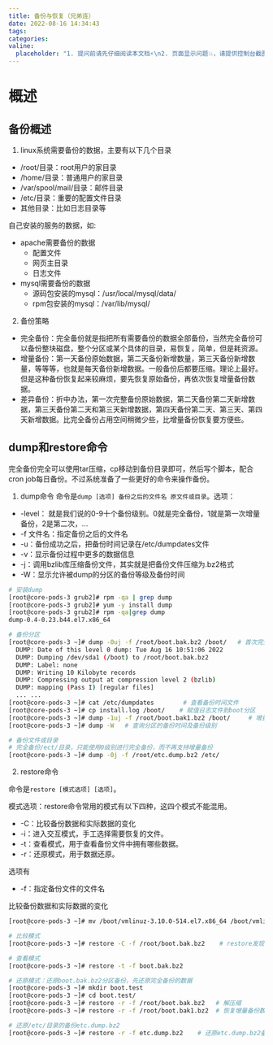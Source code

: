```yaml
---
title: 备份与恢复（兄弟连）
date: 2022-08-16 14:34:43
tags:
categories:
valine:
  placeholder: "1. 提问前请先仔细阅读本文档⚡\n2. 页面显示问题💥，请提供控制台截图📸或者您的测试网址\n3. 其他任何报错💣，请提供详细描述和截图📸，祝食用愉快💪"
---
```


# 概述

## 备份概述

1. linux系统需要备份的数据，主要有以下几个目录
- /root/目录：root用户的家目录
- /home/目录：普通用户的家目录
- /var/spool/mail/目录：邮件目录
- /etc/目录：重要的配置文件目录
- 其他目录：比如日志目录等

自己安装的服务的数据，如:
- apache需要备份的数据
  - 配置文件
  - 网页主目录
  - 日志文件
- mysql需要备份的数据
  - 源码包安装的mysql：/usr/local/mysql/data/
  - rpm包安装的mysql：/var/lib/mysql/

2. 备份策略

- 完全备份：完全备份就是指把所有需要备份的数据全部备份，当然完全备份可以备份整块磁盘，整个分区或某个具体的目录，易恢复，简单，但是耗资源。
- 增量备份：第一天备份原始数据，第二天备份新增数量，第三天备份新增数量，等等等，也就是每天备份新增数据。一般备份后都要压缩。理论上最好。但是这种备份恢复起来较麻烦，要先恢复原始备份，再依次恢复增量备份数据。
- 差异备份：折中办法，第一次完整备份原始数据，第二天备份第二天新增数据，第三天备份第二天和第三天新增数据，第四天备份第二天、第三天、第四天新增数据。比完全备份占用空间稍微少些，比增量备份恢复要方便些。

## dump和restore命令

完全备份完全可以使用tar压缩，cp移动到备份目录即可，然后写个脚本，配合cron job每日备份。不过系统准备了一些更好的命令来操作备份。

1. dump命令
命令是`dump [选项] 备份之后的文件名 原文件或目录`。选项：
- -level： 就是我们说的0-9十个备份级别。0就是完全备份，1就是第一次增量备份，2是第二次，...
- -f 文件名：指定备份之后的文件名
- -u：备份成功之后，把备份时间记录在/etc/dumpdates文件
- -v：显示备份过程中更多的数据信息
- -j：调用bzlib库压缩备份文件，其实就是把备份文件压缩为.bz2格式
- -W：显示允许被dump的分区的备份等级及备份时间

```bash
# 安装dump
[root@core-pods-3 grub2]# rpm -qa | grep dump
[root@core-pods-3 grub2]# yum -y install dump
[root@core-pods-3 grub2]# rpm -qa|grep dump
dump-0.4-0.23.b44.el7.x86_64

# 备份分区
[root@core-pods-3 ~]# dump -0uj -f /root/boot.bak.bz2 /boot/   # 首次完全备份
  DUMP: Date of this level 0 dump: Tue Aug 16 10:51:06 2022
  DUMP: Dumping /dev/sda1 (/boot) to /root/boot.bak.bz2
  DUMP: Label: none
  DUMP: Writing 10 Kilobyte records
  DUMP: Compressing output at compression level 2 (bzlib)
  DUMP: mapping (Pass I) [regular files]
  ... ...
[root@core-pods-3 ~]# cat /etc/dumpdates        # 查看备份时间文件
[root@core-pods-3 ~]# cp install.log /boot/    # 赋值日志文件到boot分区
[root@core-pods-3 ~]# dump -1uj -f /root/boot.bak1.bz2 /boot/     # 增量备份/boot分区，并压缩
[root@core-pods-3 ~]# dump -W   # 查询分区的备份时间及备份级别

# 备份文件或目录
# 完全备份/ect/目录，只能使用0级别进行完全备份，而不再支持增量备份
[root@core-pods-3 ~]# dump -0j -f /root/etc.dump.bz2 /etc/ 
```

2. restore命令

命令是`restore [模式选项] [选项]`。

模式选项：restore命令常用的模式有以下四种，这四个模式不能混用。

- -C：比较备份数据和实际数据的变化
- -i：进入交互模式，手工选择需要恢复的文件。
- -t：查看模式，用于查看备份文件中拥有哪些数据。
- -r：还原模式，用于数据还原。

选项有
- -f：指定备份文件的文件名

比较备份数据和实际数据的变化

```bash
[root@core-pods-3 ~]# mv /boot/vmlinuz-3.10.0-514.el7.x86_64 /boot/vmlinuz-3.10.0-514.el7.x86_64.bak   # 把boot目录中内核镜像文件改个名字

# 比较模式
[root@core-pods-3 ~]# restore -C -f /root/boot.bak.bz2    # restore发现内核镜像文件丢失

# 查看模式
[root@core-pods-3 ~]# restore -t -f boot.bak.bz2 

# 还原模式：还原boot.bak.bz2分区备份，先还原完全备份的数据
[root@core-pods-3 ~]# mkdir boot.test  
[root@core-pods-3 ~]# cd boot.test/
[root@core-pods-3 ~]# restore -r -f /root/boot.bak.bz2   # 解压缩
[root@core-pods-3 ~]# restore -r -f /root/boot.bak1.bz2  # 恢复增量备份数据

# 还原/etc/目录的备份etc.dump.bz2
[root@core-pods-3 ~]# restore -r -f etc.dump.bz2    # 还原etc.dump.bz2备份
```

